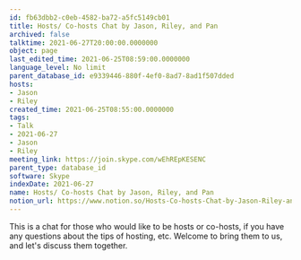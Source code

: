 ```yaml
---
id: fb63dbb2-c0eb-4582-ba72-a5fc5149cb01
title: Hosts/ Co-hosts Chat by Jason, Riley, and Pan
archived: false
talktime: 2021-06-27T20:00:00.0000000
object: page
last_edited_time: 2021-06-25T08:59:00.0000000
language_level: No limit
parent_database_id: e9339446-880f-4ef0-8ad7-8ad1f507dded
hosts:
- Jason
- Riley
created_time: 2021-06-25T08:55:00.0000000
tags:
- Talk
- 2021-06-27
- Jason
- Riley
meeting_link: https://join.skype.com/wEhREpKESENC
parent_type: database_id
software: Skype
indexDate: 2021-06-27
name: Hosts/ Co-hosts Chat by Jason, Riley, and Pan
notion_url: https://www.notion.so/Hosts-Co-hosts-Chat-by-Jason-Riley-and-Pan-fb63dbb2c0eb4582ba72a5fc5149cb01
---
```


This is a chat for those who would like to be hosts or co-hosts, if you have any questions about the tips of hosting, etc. Welcome to bring them to us, and let's discuss them together.

